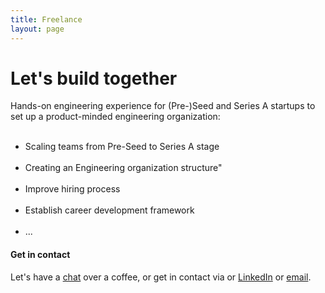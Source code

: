 ```yaml
---
title: Freelance
layout: page
---
```


<h1 class='custom-title'>Let's build together</h1>
<p>
  Hands-on engineering experience for (Pre-)Seed and Series A startups to set up a product-minded engineering organization:
  <ul>
    <li>Scaling teams from Pre-Seed to Series A stage</li>
    <li>Creating an Engineering organization structure"</li>
    <li>Improve hiring process </li>
    <li>Establish career development framework</li>
    <li>...</li>
  </ul>
</p>

#### Get in contact

<p>
  Let's have a <a href='https://cal.com/florianjosefreheis/30min'>chat</a> over a coffee, or get in contact via  or <a href="https://www.linkedin.com/in/florianjosefreheis/">LinkedIn</a> or <a class="link" href="mailto:{{ site.email }}">email</a>.
</p>
